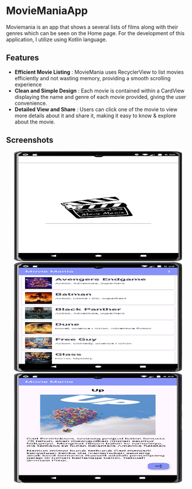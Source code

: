 # MovieManiaApp
Moviemania is an app that shows a several lists of films along with their genres which can be seen on the Home page. For the development of this application, I utilize using Kotlin language.
## Features
- **Efficient Movie Listing** : MovieMania uses RecyclerView to list movies efficiently and not wasting memory, providing a smooth scrolling experience
- **Clean and Simple Design** : Each movie is contained within a CardView displaying the name and genre of each movie provided, giving the user convenience.
- **Detailed View and Share** : Users can click one of the movie to view more details about it and share it, making it easy to know & explore about the movie.
## Screenshots
<p align="center">
  <img width="460" height="300" src="movieMania-splash.png">
  <img width="460" height="300" src="movieMania-main.png">
  <img width="460" height="300" src="movieMania-detail.png">
</p>
